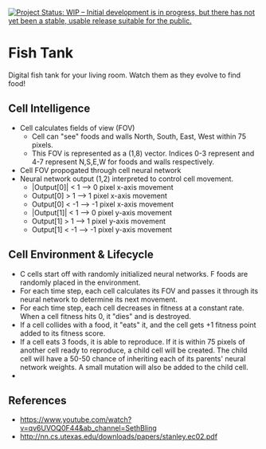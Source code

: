 [![Project Status: WIP – Initial development is in progress, but there has not yet been a stable, usable release suitable for the public.](https://www.repostatus.org/badges/latest/wip.svg)](https://www.repostatus.org/#wip)
# Fish Tank
Digital fish tank for your living room. Watch them as they evolve to find food!<br>

## Cell Intelligence
* Cell calculates fields of view (FOV)
  * Cell can "see" foods and walls North, South, East, West within 75 pixels.
  * This FOV is represented as a (1,8) vector. Indices 0-3 represent and 4-7 represent N,S,E,W for foods and walls respectively.
* Cell FOV propogated through cell neural network
* Neural network output (1,2) interpreted to control cell movement.
  * |Output[0]| < 1 --> 0 pixel x-axis movement
  * Output[0] > 1 --> 1 pixel x-axis movement
  * Output[0] < -1 --> -1 pixel x-axis movement
  * |Output[1]| < 1 --> 0 pixel y-axis movement
  * Output[1] > 1 --> 1 pixel y-axis movement
  * Output[1] < -1 --> -1 pixel y-axis movement

## Cell Environment & Lifecycle
* C cells start off with randomly initialized neural networks. F foods are randomly placed in the environment. 
* For each time step, each cell calculates its FOV and passes it through its neural network to determine its next movement.
* For each time step, each cell decreases in fitness at a constant rate. When a cell fitness hits 0, it "dies" and is destroyed.
* If a cell collides with a food, it "eats" it, and the cell gets +1 fitness point added to its fitness score.
* If a cell eats 3 foods, it is able to reproduce. If it is within 75 pixels of another cell ready to reproduce, a child cell will be created. The child cell will have a 50-50 chance of inheriting each of its parents' neural network weights. A small mutation will also be added to the child cell. 
*  

## References
* https://www.youtube.com/watch?v=qv6UVOQ0F44&ab_channel=SethBling
* http://nn.cs.utexas.edu/downloads/papers/stanley.ec02.pdf
